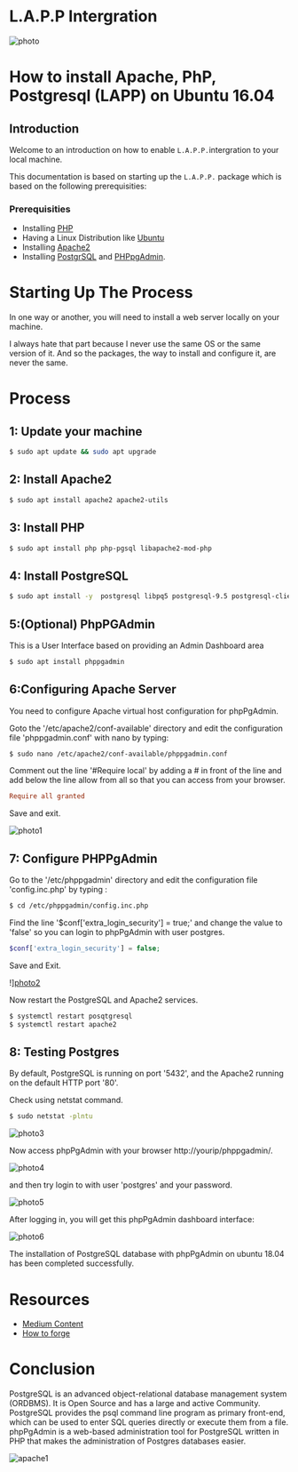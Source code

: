 L.A.P.P Intergration
==========================

![photo](https://cdn-images-1.medium.com/max/1000/1*Vb2C19KbtkmfD7XAMSAcPA.png)

# How to install Apache, PhP, Postgresql (LAPP) on Ubuntu 16.04

## Introduction

Welcome to an introduction on how to enable `L.A.P.P.`intergration to your local machine.

This documentation is based on starting up the `L.A.P.P.` package which is based on the following prerequisities:

### Prerequisities

+ Installing [PHP]()
+ Having a Linux Distribution like [Ubuntu]()
+ Installing [Apache2]()
+ Installing [PostgrSQL]() and [PHPpgAdmin]().

# Starting Up The Process

In one way or another, you will need to install a web server locally on your machine. 

I always hate that part because I never use the same OS or the same version of it. And so the packages, the way to install and configure it, are never the same. 

# Process

## 1: Update your machine

```bash
$ sudo apt update && sudo apt upgrade
```

## 2: Install Apache2

```bash
$ sudo apt install apache2 apache2-utils
```

## 3: Install PHP

```bash
$ sudo apt install php php-pgsql libapache2-mod-php
```

## 4: Install PostgreSQL

```bash
$ sudo apt install -y  postgresql libpq5 postgresql-9.5 postgresql-client-9.5 postgresql-client-common postgresql-contrib
```

## 5:(Optional) PhpPGAdmin

This is a User Interface based on providing an Admin Dashboard area

```bash
$ sudo apt install phppgadmin
```

## 6:Configuring Apache Server

You need to configure Apache virtual host configuration for phpPgAdmin.

Goto the '/etc/apache2/conf-available' directory and edit the configuration file 'phppgadmin.conf' with nano by typing:

```bash
$ sudo nano /etc/apache2/conf-available/phppgadmin.conf
```

Comment out the line '#Require local' by adding a # in front of the line and add below the line allow from all so that you can access from your browser.

```conf
Require all granted
```

Save and exit.

![photo1](https://www.howtoforge.com/images/how_to_install_postgresql_and_phppgadmin_on_ubuntu_1804/2.png)

## 7: Configure PHPPgAdmin

Go to the '/etc/phppgadmin' directory and edit the configuration file 'config.inc.php' by typing :

```bash
$ cd /etc/phppgadmin/config.inc.php
```

Find the line '$conf['extra_login_security'] = true;' and change the value to 'false' so you can login to phpPgAdmin with user postgres.

```php
$conf['extra_login_security'] = false;
```

Save and Exit.

!][photo2](https://www.howtoforge.com/images/how_to_install_postgresql_and_phppgadmin_on_ubuntu_1804/3.png)

Now restart the PostgreSQL and Apache2 services.

```bash
$ systemctl restart posqtgresql
$ systemctl restart apache2
```

## 8: Testing Postgres

By default, PostgreSQL is running on port '5432', and the Apache2 running on the default HTTP port '80'.

Check using netstat command.

```bash
$ sudo netstat -plntu
```

![photo3](https://www.howtoforge.com/images/how_to_install_postgresql_and_phppgadmin_on_ubuntu_1804/4.png)


Now access phpPgAdmin with your browser http://yourip/phppgadmin/.

![photo4](https://www.howtoforge.com/images/how_to_install_postgresql_and_phppgadmin_on_ubuntu_1804/5.png)

and then try login to with user 'postgres' and your password.

![photo5](https://www.howtoforge.com/images/how_to_install_postgresql_and_phppgadmin_on_ubuntu_1804/6.png)

After logging in, you will get this phpPgAdmin dashboard interface:

![photo6](https://www.howtoforge.com/images/how_to_install_postgresql_and_phppgadmin_on_ubuntu_1804/7.png)

The installation of PostgreSQL database with phpPgAdmin on ubuntu 18.04 has been completed successfully.


# Resources

+ [Medium Content](https://medium.com/@Riverside/how-to-install-apache-php-postgresql-lapp-on-ubuntu-16-04-adb00042c45d)
+ [How to forge](https://www.howtoforge.com/tutorial/ubuntu-postgresql-installation/)

# Conclusion

PostgreSQL is an advanced object-relational database management system (ORDBMS). It is Open Source and has a large and active Community. PostgreSQL provides the psql command line program as primary front-end, which can be used to enter SQL queries directly or execute them from a file. phpPgAdmin is a web-based administration tool for PostgreSQL written in PHP that makes the administration of Postgres databases easier.

![apache1](http://farm6.static.flickr.com/5064/5663284173_ded61414f2_o.jpg)